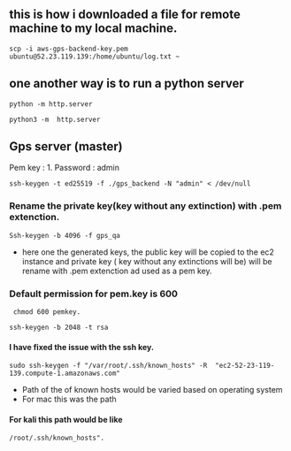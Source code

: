 ## this is how i downloaded a file for remote machine to my local machine.

```
scp -i aws-gps-backend-key.pem ubuntu@52.23.119.139:/home/ubuntu/log.txt ~
```

## one another way is to run a python server

```
python -m http.server

python3 -m  http.server
```

## Gps server (master)

Pem key : 1.
Password : admin

```
ssh-keygen -t ed25519 -f ./gps_backend -N "admin" < /dev/null
```

### Rename the private key(key without any extinction) with .pem extenction. 

```
Ssh-keygen -b 4096 -f gps_qa 
```

-	 here one the generated keys, the public key will be copied to the ec2 instance and private key ( key without any extinctions will be) will be rename with .pem extenction ad used as a pem key. 
	

### Default permission for pem.key is 600

```
 chmod 600 pemkey.
```
```
ssh-keygen -b 2048 -t rsa
```

#### I have fixed the issue with the ssh key. 

```
sudo ssh-keygen -f "/var/root/.ssh/known_hosts" -R  "ec2-52-23-119-139.compute-1.amazonaws.com"
```

- Path of the of known hosts would be varied based on operating system
- For mac this was the path 

#### For kali this path would be like 

```
/root/.ssh/known_hosts". 
```